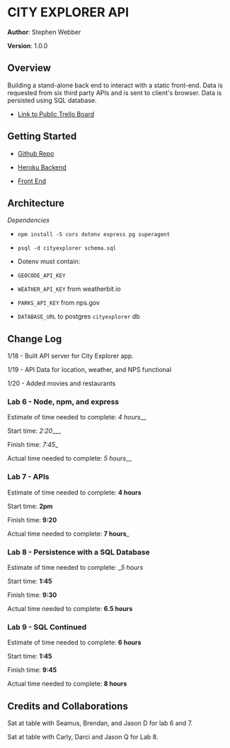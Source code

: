# CITY EXPLORER API

**Author**: Stephen Webber

**Version**: 1.0.0

## Overview
<!-- Provide a high level overview of what this application is and why you are building it, beyond the fact that it's an assignment for this class. (i.e. What's your problem domain?) -->

Building a stand-alone back end to interact with a static front-end. Data is requested from six third party APIs and is sent to client's browser. Data is persisted using SQL database.


- [Link to Public Trello Board](https://trello.com/b/gT95dxpq/cityexplorer)

## Getting Started

- [Github Repo](https://github.com/offgridauthor/301lab6-server)

- [Heroku Backend](https://slw-301lab6.herokuapp.com/)

- [Front End](https://codefellows.github.io/code-301-guide/curriculum/city-explorer-app/front-end/)

<!-- What are the steps that a user must take in order to build this app on their own machine and get it running? -->

## Architecture
<!-- Provide a detailed description of the application design. What technologies (languages, libraries, etc) you're using, and any other relevant design information. -->

*Dependencies*

- `npm install -S cors dotenv express pg superagent`

- `psql -d cityexplorer schema.sql`

- Dotenv must contain: 

- `GEOCODE_API_KEY` 
- `WEATHER_API_KEY` from weatherbit.io
- `PARKS_API_KEY` from nps.gov
- `DATABASE_URL` to postgres `cityexplorer` db

## Change Log
<!-- Use this area to document the iterative changes made to your application as each feature is successfully implemented. Use time stamps. Here's an examples:

01-01-2001 4:59pm - Application now has a fully-functional express server, with a GET route for the location resource.-->

1/18 - Built API server for City Explorer app.

1/19 - API Data for location, weather, and NPS functional

1/20 - Added movies and restaurants

### Lab 6 - Node, npm, and express

Estimate of time needed to complete: _4 hours___

Start time: _2:20____

Finish time: _7:45__

Actual time needed to complete: _5 hours___

### Lab 7 - APIs

Estimate of time needed to complete: __4 hours__

Start time: __2pm__

Finish time: __9:20__

Actual time needed to complete: __7 hours___

### Lab 8 - Persistence with a SQL Database

Estimate of time needed to complete: __5 hours_

Start time: __1:45__

Finish time: __9:30__

Actual time needed to complete: __6.5 hours__

### Lab 9 - SQL Continued

Estimate of time needed to complete: __6 hours__

Start time: __1:45__

Finish time: __9:45__

Actual time needed to complete: __8 hours__

## Credits and Collaborations
<!-- Give credit (and a link) to other people or resources that helped you build this application. -->

Sat at table with Seamus, Brendan, and Jason D for lab 6 and 7. 

Sat at table with Carly, Darci and Jason Q for Lab 8.
